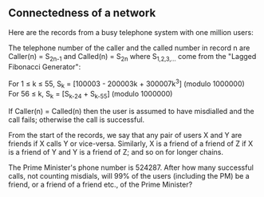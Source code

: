 ## Connectedness of a network

Here are the records from a busy telephone system with one million users:

The telephone number of the caller and the called number in record n are Caller(n) = S<sub>2n-1</sub> and Called(n) = S<sub>2n</sub> where S<sub>1,2,3,...</sub> come from the &quot;Lagged Fibonacci Generator&quot;:

For 1 &#x2264; k &#x2264; 55, S<sub>k</sub> = [100003 - 200003k + 300007k<sup>3</sup>] (modulo 1000000)<br>
For 56 &#x2264; k, S<sub>k</sub> = [S<sub>k-24</sub> + S<sub>k-55</sub>] (modulo 1000000)

If Caller(n) = Called(n) then the user is assumed to have misdialled and the call fails; otherwise the call is successful.

From the start of the records, we say that any pair of users X and Y are friends if X calls Y or vice-versa. Similarly, X is a friend of a friend of Z if X is a friend of Y and Y is a friend of Z; and so on for longer chains.

The Prime Minister&apos;s phone number is 524287. After how many successful calls, not counting misdials, will 99% of the users (including the PM) be a friend, or a friend of a friend etc., of the Prime Minister?
